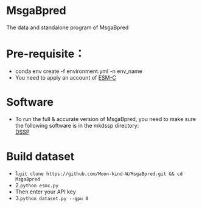 # MsgaBpred
The data and standalone program of MsgaBpred
# Pre-requisite：
* conda env create -f environment.yml -n env_name
* You need to apply an account of [ESM-C](https://forge.evolutionaryscale.ai)
# Software
* To run the full & accurate version of MsgaBpred, you need to make sure the following software is in the mkdssp directory:<br> [DSSP](https://github.com/cmbi/dssp)
# Build dataset
*  1.``git clone https://github.com/Moon-kind-W/MsgaBpred.git && cd MsgaBpred``
*  2.``python esmc.py``
*  Then enter your API key
*  3.``python dataset.py --gpu 0``
